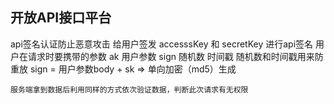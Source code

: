 ## 开放API接口平台

api签名认证防止恶意攻击
    给用户签发 accesssKey 和 secretKey 进行api签名
    用户在请求时要携带的参数
        ak
        用户参数
        sign
        随机数
        时间戳
    随机数和时间戳用来防重放
    sign = 用户参数body + sk => 单向加密（md5）生成

    服务端拿到数据后利用同样的方式依次验证数据，判断此次请求有无权限